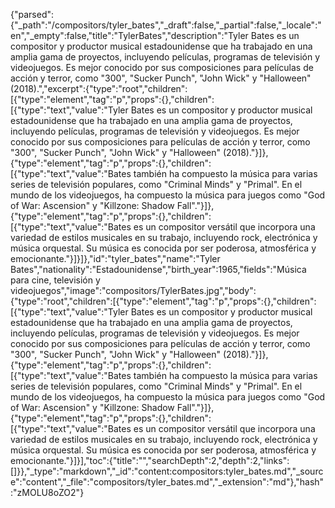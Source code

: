 {"parsed":{"_path":"/compositors/tyler_bates","_draft":false,"_partial":false,"_locale":"en","_empty":false,"title":"TylerBates","description":"Tyler Bates es un compositor y productor musical estadounidense que ha trabajado en una amplia gama de proyectos, incluyendo películas, programas de televisión y videojuegos. Es mejor conocido por sus composiciones para películas de acción y terror, como \"300\", \"Sucker Punch\", \"John Wick\" y \"Halloween\" (2018).","excerpt":{"type":"root","children":[{"type":"element","tag":"p","props":{},"children":[{"type":"text","value":"Tyler Bates es un compositor y productor musical estadounidense que ha trabajado en una amplia gama de proyectos, incluyendo películas, programas de televisión y videojuegos. Es mejor conocido por sus composiciones para películas de acción y terror, como \"300\", \"Sucker Punch\", \"John Wick\" y \"Halloween\" (2018)."}]},{"type":"element","tag":"p","props":{},"children":[{"type":"text","value":"Bates también ha compuesto la música para varias series de televisión populares, como \"Criminal Minds\" y \"Primal\". En el mundo de los videojuegos, ha compuesto la música para juegos como \"God of War: Ascension\" y \"Killzone: Shadow Fall\"."}]},{"type":"element","tag":"p","props":{},"children":[{"type":"text","value":"Bates es un compositor versátil que incorpora una variedad de estilos musicales en su trabajo, incluyendo rock, electrónica y música orquestal. Su música es conocida por ser poderosa, atmosférica y emocionante."}]}]},"id":"tyler_bates","name":"Tyler Bates","nationality":"Estadounidense","birth_year":1965,"fields":"Música para cine, televisión y videojuegos","image":"compositors/TylerBates.jpg","body":{"type":"root","children":[{"type":"element","tag":"p","props":{},"children":[{"type":"text","value":"Tyler Bates es un compositor y productor musical estadounidense que ha trabajado en una amplia gama de proyectos, incluyendo películas, programas de televisión y videojuegos. Es mejor conocido por sus composiciones para películas de acción y terror, como \"300\", \"Sucker Punch\", \"John Wick\" y \"Halloween\" (2018)."}]},{"type":"element","tag":"p","props":{},"children":[{"type":"text","value":"Bates también ha compuesto la música para varias series de televisión populares, como \"Criminal Minds\" y \"Primal\". En el mundo de los videojuegos, ha compuesto la música para juegos como \"God of War: Ascension\" y \"Killzone: Shadow Fall\"."}]},{"type":"element","tag":"p","props":{},"children":[{"type":"text","value":"Bates es un compositor versátil que incorpora una variedad de estilos musicales en su trabajo, incluyendo rock, electrónica y música orquestal. Su música es conocida por ser poderosa, atmosférica y emocionante."}]}],"toc":{"title":"","searchDepth":2,"depth":2,"links":[]}},"_type":"markdown","_id":"content:compositors:tyler_bates.md","_source":"content","_file":"compositors/tyler_bates.md","_extension":"md"},"hash":"zMOLU8oZO2"}